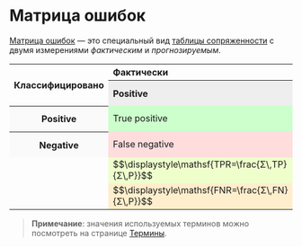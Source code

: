 # Матрица ошибок

[Матрица ошибок](https://en.wikipedia.org/wiki/Confusion_matrix) — это специальный вид [таблицы сопряженности](https://wiki.loginom.ru/articles/contingency-table.html) с двумя измерениями *фактическим* и *прогнозируемым*.

<table>
<tr><th align="left" rowspan="2">Классифицировано</th><th align="left" colspan="2">Фактически</th></tr>
<tr><th align="left" style="background:#eeeeee;">Positive</th><th align="left" style="background:#dfdfdf;">Negative</th><td style="background:#cceecc;">$$\displaystyle\mathsf{OCR=\frac{Σ\,TP + Σ\,TN}{Σ\,P + Σ\,N}}$$</td></tr>
 <tr><th style="background:#fafafa;">Positive</th><td style="background:#ccffcc;">True positive</td><td style="background:#eedddd;">False positive</td><td style="background:#ccffee;">$$\displaystyle\mathsf{PPV=\frac{Σ\,TP}{Σ\,TP + Σ\,FP}}$$</td></tr>
 <tr><th style="background:#fafafa;">Negative</th><td style="background:#ffdddd;">False negative</td><td style="background:#bbeebb;">True negative</td><td style="background:#aaddcc;">$$\displaystyle\mathsf{NPV=\frac{Σ\,TN}{Σ\,TN + Σ\,FN}}$$</td></tr>
<tr><td style="border:none;" rowspan="2"></td><td style="background:#eeffcc;">$$\displaystyle\mathsf{TPR=\frac{Σ\,TP}{Σ\,P}}$$</td><td style="background:#eeddbb;">$$\displaystyle\mathsf{FPR=\frac{Σ\,FP}{Σ\,N}}$$</td><td style="background:#ddffdd;">$$\displaystyle\mathsf{F_1\,score=2\cdot\frac{PPV\cdot NPV}{PPV + NPV}}$$</td></tr>
<tr><td style="background:#ffeecc;">$$\displaystyle\mathsf{FNR=\frac{Σ\,FN}{Σ\,P}}$$</td><td style="background:#ddeebb;">
$$\displaystyle\mathsf{TNR=\frac{Σ\,TN}{Σ\,P}}$$</td></tr>
</table>

> **Примечание**: значения используемых терминов можно посмотреть на странице [Термины](./terms.md).